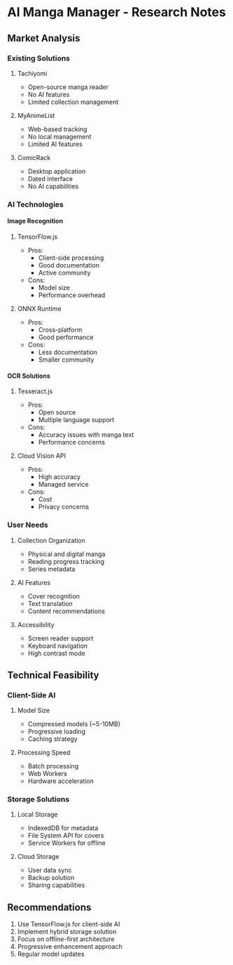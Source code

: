 # AI Manga Manager - Research Notes

## Market Analysis

### Existing Solutions
1. Tachiyomi
   - Open-source manga reader
   - No AI features
   - Limited collection management

2. MyAnimeList
   - Web-based tracking
   - No local management
   - Limited AI features

3. ComicRack
   - Desktop application
   - Dated interface
   - No AI capabilities

### AI Technologies

#### Image Recognition
1. TensorFlow.js
   - Pros:
     - Client-side processing
     - Good documentation
     - Active community
   - Cons:
     - Model size
     - Performance overhead

2. ONNX Runtime
   - Pros:
     - Cross-platform
     - Good performance
   - Cons:
     - Less documentation
     - Smaller community

#### OCR Solutions
1. Tesseract.js
   - Pros:
     - Open source
     - Multiple language support
   - Cons:
     - Accuracy issues with manga text
     - Performance concerns

2. Cloud Vision API
   - Pros:
     - High accuracy
     - Managed service
   - Cons:
     - Cost
     - Privacy concerns

### User Needs
1. Collection Organization
   - Physical and digital manga
   - Reading progress tracking
   - Series metadata

2. AI Features
   - Cover recognition
   - Text translation
   - Content recommendations

3. Accessibility
   - Screen reader support
   - Keyboard navigation
   - High contrast mode

## Technical Feasibility

### Client-Side AI
1. Model Size
   - Compressed models (~5-10MB)
   - Progressive loading
   - Caching strategy

2. Processing Speed
   - Batch processing
   - Web Workers
   - Hardware acceleration

### Storage Solutions
1. Local Storage
   - IndexedDB for metadata
   - File System API for covers
   - Service Workers for offline

2. Cloud Storage
   - User data sync
   - Backup solution
   - Sharing capabilities

## Recommendations
1. Use TensorFlow.js for client-side AI
2. Implement hybrid storage solution
3. Focus on offline-first architecture
4. Progressive enhancement approach
5. Regular model updates
